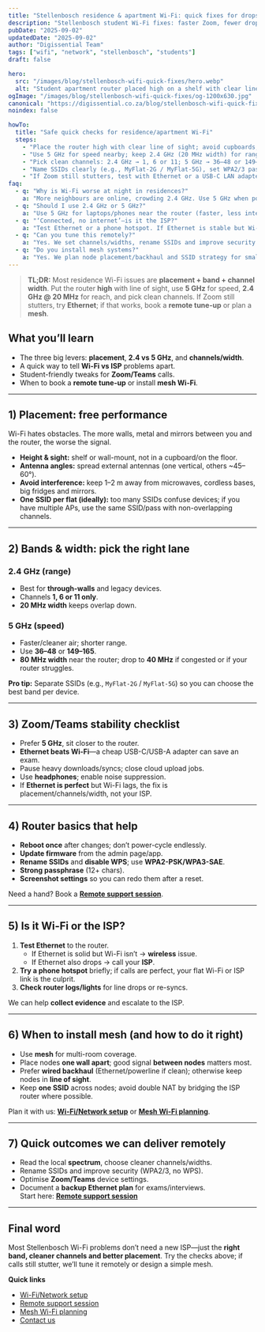 ```yaml
---
title: "Stellenbosch residence & apartment Wi-Fi: quick fixes for drops, lag & Zoom issues"
description: "Stellenbosch student Wi-Fi fixes: faster Zoom, fewer drops—placement, 2.4 vs 5 GHz, clean channels, router/ISP basics, and when to get help."
pubDate: "2025-09-02"
updatedDate: "2025-09-02"
author: "Digissential Team"
tags: ["wifi", "network", "stellenbosch", "students"]
draft: false

hero:
  src: "/images/blog/stellenbosch-wifi-quick-fixes/hero.webp"
  alt: "Student apartment router placed high on a shelf with clear line of sight"
ogImage: "/images/blog/stellenbosch-wifi-quick-fixes/og-1200x630.jpg"
canonical: "https://digissential.co.za/blog/stellenbosch-wifi-quick-fixes/"
noindex: false

howTo:
  title: "Safe quick checks for residence/apartment Wi-Fi"
  steps:
    - "Place the router high with clear line of sight; avoid cupboards, metal, mirrors and microwaves."
    - "Use 5 GHz for speed nearby; keep 2.4 GHz (20 MHz width) for range/older devices."
    - "Pick clean channels: 2.4 GHz → 1, 6 or 11; 5 GHz → 36–48 or 149–165 (try 80 MHz width, drop to 40 MHz if congested)."
    - "Name SSIDs clearly (e.g., MyFlat-2G / MyFlat-5G), set WPA2/3 password, and disable WPS."
    - "If Zoom still stutters, test with Ethernet or a USB-C LAN adapter; if that fixes it, book a remote tune-up or plan mesh."
faq:
  - q: "Why is Wi-Fi worse at night in residences?"
    a: "More neighbours are online, crowding 2.4 GHz. Use 5 GHz when possible, lock 2.4 GHz to channel 1/6/11 at 20 MHz, and move the router higher with clear sight lines."
  - q: "Should I use 2.4 GHz or 5 GHz?"
    a: "Use 5 GHz for laptops/phones near the router (faster, less interference). Use 2.4 GHz for reach or IoT. Separate SSIDs let you choose per device."
  - q: "‘Connected, no internet’—is it the ISP?"
    a: "Test Ethernet or a phone hotspot. If Ethernet is stable but Wi-Fi drops, it’s local wireless (placement/channel). If both fail, log a fault with your ISP."
  - q: "Can you tune this remotely?"
    a: "Yes. We set channels/widths, rename SSIDs and improve security in a remote session. Book a [Remote support session](/services/remote-support-setup/)."
  - q: "Do you install mesh systems?"
    a: "Yes. We plan node placement/backhaul and SSID strategy for small flats to multi-room homes. See [Mesh Wi-Fi planning](/services/mesh-wifi-planning-install/)."
---
```


> **TL;DR:** Most residence Wi-Fi issues are **placement + band + channel width**. Put the router **high** with line of sight, use **5 GHz** for speed, **2.4 GHz @ 20 MHz** for reach, and pick clean channels. If Zoom still stutters, try **Ethernet**; if that works, book a **remote tune-up** or plan a **mesh**.

## What you’ll learn
- The three big levers: **placement**, **2.4 vs 5 GHz**, and **channels/width**.  
- A quick way to tell **Wi-Fi vs ISP** problems apart.  
- Student-friendly tweaks for **Zoom/Teams** calls.  
- When to book a **remote tune-up** or install **mesh Wi-Fi**.

---

## 1) Placement: free performance
Wi-Fi hates obstacles. The more walls, metal and mirrors between you and the router, the worse the signal.

- **Height & sight:** shelf or wall-mount, not in a cupboard/on the floor.  
- **Antenna angles:** spread external antennas (one vertical, others ~45–60°).  
- **Avoid interference:** keep 1–2 m away from microwaves, cordless bases, big fridges and mirrors.  
- **One SSID per flat (ideally):** too many SSIDs confuse devices; if you have multiple APs, use the same SSID/pass with non-overlapping channels.

---

## 2) Bands & width: pick the right lane

### 2.4 GHz (range)
- Best for **through-walls** and legacy devices.  
- Channels **1, 6 or 11 only**.  
- **20 MHz width** keeps overlap down.

### 5 GHz (speed)
- Faster/cleaner air; shorter range.  
- Use **36–48** or **149–165**.  
- **80 MHz width** near the router; drop to **40 MHz** if congested or if your router struggles.

**Pro tip:** Separate SSIDs (e.g., `MyFlat-2G` / `MyFlat-5G`) so you can choose the best band per device.

---

## 3) Zoom/Teams stability checklist

- Prefer **5 GHz**, sit closer to the router.  
- **Ethernet beats Wi-Fi**—a cheap USB-C/USB-A adapter can save an exam.  
- Pause heavy downloads/syncs; close cloud upload jobs.  
- Use **headphones**; enable noise suppression.  
- If **Ethernet is perfect** but Wi-Fi lags, the fix is placement/channels/width, not your ISP.

---

## 4) Router basics that help

- **Reboot once** after changes; don’t power-cycle endlessly.  
- **Update firmware** from the admin page/app.  
- **Rename SSIDs** and **disable WPS**; use **WPA2-PSK/WPA3-SAE**.  
- **Strong passphrase** (12+ chars).  
- **Screenshot settings** so you can redo them after a reset.

Need a hand? Book a **[Remote support session](/services/remote-support-setup/)**.

---

## 5) Is it Wi-Fi or the ISP?

1. **Test Ethernet** to the router.  
   - If Ethernet is solid but Wi-Fi isn’t → **wireless** issue.  
   - If Ethernet also drops → call your **ISP**.  
2. **Try a phone hotspot** briefly; if calls are perfect, your flat Wi-Fi or ISP link is the culprit.  
3. **Check router logs/lights** for line drops or re-syncs.

We can help **collect evidence** and escalate to the ISP.

---

## 6) When to install mesh (and how to do it right)

- Use **mesh** for multi-room coverage.  
- Place nodes **one wall apart**; good signal **between nodes** matters most.  
- Prefer **wired backhaul** (Ethernet/powerline if clean); otherwise keep nodes in **line of sight**.  
- Keep **one SSID** across nodes; avoid double NAT by bridging the ISP router where possible.

Plan it with us: **[Wi-Fi/Network setup](/services/wifi-network-setup/)** or **[Mesh Wi-Fi planning](/services/mesh-wifi-planning-install/)**.

---

## 7) Quick outcomes we can deliver remotely

- Read the local **spectrum**, choose cleaner channels/widths.  
- Rename SSIDs and improve security (WPA2/3, no WPS).  
- Optimise **Zoom/Teams** device settings.  
- Document a **backup Ethernet plan** for exams/interviews.  
Start here: **[Remote support session](/services/remote-support-setup/)**

---

## Final word

Most Stellenbosch Wi-Fi problems don’t need a new ISP—just the **right band, cleaner channels and better placement**. Try the checks above; if calls still stutter, we’ll tune it remotely or design a simple mesh.

**Quick links**  
- [Wi-Fi/Network setup](/services/wifi-network-setup/)  
- [Remote support session](/services/remote-support-setup/)  
- [Mesh Wi-Fi planning](/services/mesh-wifi-planning-install/)  
- [Contact us](/contact/)

